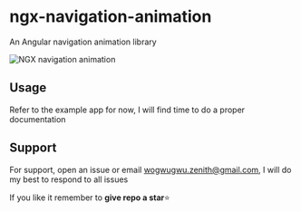 # ngx-navigation-animation

An Angular navigation animation library

![NGX navigation animation](https://media.giphy.com/media/5nXOdVxtSt3USmwNEa/giphy.gif)

## Usage

Refer to the example app for now, I will find time to do a proper documentation

## Support

For support, open an issue or email wogwugwu.zenith@gmail.com, I will do my best to respond to all issues

If you like it remember to **give repo a star**⭐